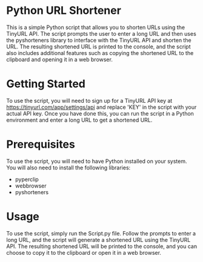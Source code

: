 # Python URL Shortener

This is a simple Python script that allows you to shorten URLs using the TinyURL API. The script prompts the user to enter a long URL and then uses the pyshorteners library to interface with the TinyURL API and shorten the URL. The resulting shortened URL is printed to the console, and the script also includes additional features such as copying the shortened URL to the clipboard and opening it in a web browser.


# Getting Started

To use the script, you will need to sign up for a TinyURL API key at https://tinyurl.com/app/settings/api and replace 'KEY' in the script with your actual API key. Once you have done this, you can run the script in a Python environment and enter a long URL to get a shortened URL.


# Prerequisites

To use the script, you will need to have Python installed on your system. You will also need to install the following libraries:
- pyperclip
- webbrowser
- pyshorteners 


# Usage

To use the script, simply run the Script.py file. Follow the prompts to enter a long URL, and the script will generate a shortened URL using the TinyURL API. The resulting shortened URL will be printed to the console, and you can choose to copy it to the clipboard or open it in a web browser.
